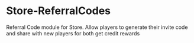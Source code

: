 # Store-ReferralCodes
Referral Code module for Store. Allow players to generate their invite code and share with new players for both get credit rewards
